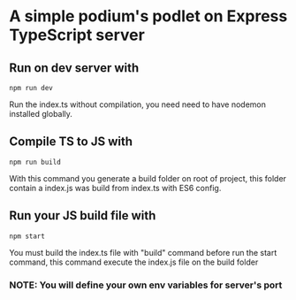 # A simple podium's podlet on Express TypeScript server


## Run on dev server with
```
npm run dev
```
Run the index.ts without compilation, you need need to have nodemon installed globally.

## Compile TS to JS with
```
npm run build
```
With this command you generate a build folder on root of project, 
this folder contain a index.js was build from index.ts with ES6 config.

## Run your JS build file with
```
npm start
```
You must build the index.ts file with "build" command before run the start command, 
this command execute the index.js file on the build folder


### NOTE: You will define your own env variables for server's port
